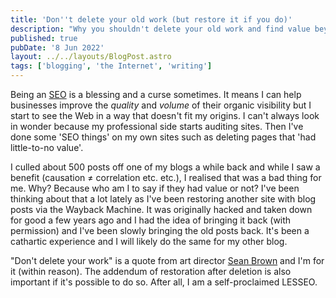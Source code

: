 ```yaml
---
title: 'Don''t delete your old work (but restore it if you do)'
description: "Why you shouldn't delete your old work and find value beyond the monetary."
published: true
pubDate: '8 Jun 2022'
layout: ../../layouts/BlogPost.astro
tags: ['blogging', 'the Internet', 'writing']
---
```


Being an [SEO](/jardim/tech/seo/) is a blessing and a curse sometimes. It means I can help businesses improve the _quality_ and _volume_ of their organic visibility but I start to see the Web in a way that doesn't fit my origins. I can't always look in wonder because my professional side starts auditing sites. Then I've done some 'SEO things' on my own sites such as deleting pages that 'had little-to-no value'.

I culled about 500 posts off one of my blogs a while back and while I saw a benefit (causation ≠ correlation etc. etc.), I realised that was a bad thing for me. Why? Because who am I to say if they had value or not? I've been thinking about that a lot lately as I've been restoring another site with blog posts via the Wayback Machine. It was originally hacked and taken down for good a few years ago and I had the idea of bringing it back (with permission) and I've been slowly bringing the old posts back. It's been a cathartic experience and I will likely do the same for my other blog.

"Don't delete your work" is a quote from art director [Sean Brown](https://curvesbyseanbrown.com/) and I'm for it (within reason). The addendum of restoration after deletion is also important if it's possible to do so. After all, I am a self-proclaimed LESSEO.